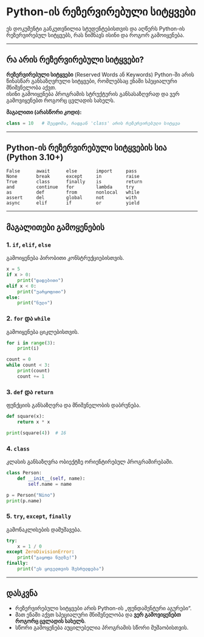 # Python-ის რეზერვირებული სიტყვები

ეს დოკუმენტი განკუთვნილია სტუდენტებისთვის და აღწერს Python-ის რეზერვირებულ სიტყვებს, რას ნიშნავს ისინი და როგორ გამოიყენება.

---

## რა არის რეზერვირებული სიტყვები?

**რეზერვირებული სიტყვები** (Reserved Words ან Keywords) Python-ში არის წინასწარ განსაზღვრული სიტყვები, რომლებსაც ენაში სპეციალური მნიშვნელობა აქვთ.  
ისინი გამოიყენება პროგრამის სტრუქტურის განსასაზღვრად და ვერ გამოვიყენებთ როგორც ცვლადის სახელს.

**მაგალითი (არასწორი კოდი):**
```python
class = 10   # შეცდომა, რადგან 'class' არის რეზერვირებული სიტყვა
```

---

## Python-ის რეზერვირებული სიტყვების სია (Python 3.10+)

```
False      await      else       import     pass
None       break      except     in         raise
True       class      finally    is         return
and        continue   for        lambda     try
as         def        from       nonlocal   while
assert     del        global     not        with
async      elif       if         or         yield
```

---

## მაგალითები გამოყენების

### 1. `if`, `elif`, `else`
გამოიყენება პირობითი კონსტრუქციებისთვის.
```python
x = 5
if x > 0:
    print("დადებითი")
elif x < 0:
    print("უარყოფითი")
else:
    print("ნული")
```

### 2. `for` და `while`
გამოიყენება ციკლებისთვის.
```python
for i in range(3):
    print(i)

count = 0
while count < 3:
    print(count)
    count += 1
```

### 3. `def` და `return`
ფუნქციის განსაზღვრა და მნიშვნელობის დაბრუნება.
```python
def square(x):
    return x * x

print(square(4))  # 16
```

### 4. `class`
კლასის განსაზღვრა ობიექტზე ორიენტირებულ პროგრამირებაში.
```python
class Person:
    def __init__(self, name):
        self.name = name

p = Person("Nino")
print(p.name)
```

### 5. `try`, `except`, `finally`
გამონაკლისების დამუშავება.
```python
try:
    x = 1 / 0
except ZeroDivisionError:
    print("გაყოფა ნულზე!")
finally:
    print("ეს ყოველთვის შესრულდება")
```

---

## დასკვნა

- რეზერვირებული სიტყვები არის Python-ის „ფუნდამენტური აგურები“.  
- მათ ენაში აქვთ სპეციალური მნიშვნელობა და **ვერ გამოვიყენებთ როგორც ცვლადის სახელს**.  
- სწორი გამოყენება აუცილებელია პროგრამის სწორი მუშაობისთვის.
